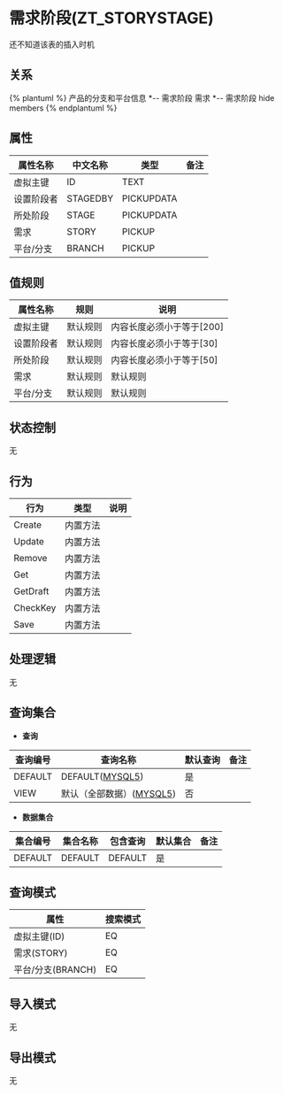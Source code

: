 # 需求阶段(ZT_STORYSTAGE)

  还不知道该表的插入时机

## 关系
{% plantuml %}
产品的分支和平台信息 *-- 需求阶段 
需求 *-- 需求阶段 
hide members
{% endplantuml %}

## 属性

| 属性名称        |    中文名称    | 类型     |  备注  |
| --------   |------------| -----   |  -------- | 
|虚拟主键|ID|TEXT|&nbsp;|
|设置阶段者|STAGEDBY|PICKUPDATA|&nbsp;|
|所处阶段|STAGE|PICKUPDATA|&nbsp;|
|需求|STORY|PICKUP|&nbsp;|
|平台/分支|BRANCH|PICKUP|&nbsp;|

## 值规则
| 属性名称    | 规则    |  说明  |
| --------   |------------| ----- | 
|虚拟主键|默认规则|内容长度必须小于等于[200]|
|设置阶段者|默认规则|内容长度必须小于等于[30]|
|所处阶段|默认规则|内容长度必须小于等于[50]|
|需求|默认规则|默认规则|
|平台/分支|默认规则|默认规则|

## 状态控制

无


## 行为
| 行为    | 类型    |  说明  |
| --------   |------------| ----- | 
|Create|内置方法|&nbsp;|
|Update|内置方法|&nbsp;|
|Remove|内置方法|&nbsp;|
|Get|内置方法|&nbsp;|
|GetDraft|内置方法|&nbsp;|
|CheckKey|内置方法|&nbsp;|
|Save|内置方法|&nbsp;|

## 处理逻辑
无

## 查询集合

* **查询**

| 查询编号 | 查询名称       | 默认查询 |   备注|
| --------  | --------   | --------   | ----- |
|DEFAULT|DEFAULT([MYSQL5](../../appendix/query_MYSQL5.md#StoryStage_Default))|是|&nbsp;|
|VIEW|默认（全部数据）([MYSQL5](../../appendix/query_MYSQL5.md#StoryStage_View))|否|&nbsp;|

* **数据集合**

| 集合编号 | 集合名称   |  包含查询  | 默认集合 |   备注|
| --------  | --------   | -------- | --------   | ----- |
|DEFAULT|DEFAULT|DEFAULT|是|&nbsp;|

## 查询模式
| 属性      |    搜索模式     |
| --------   |------------|
|虚拟主键(ID)|EQ|
|需求(STORY)|EQ|
|平台/分支(BRANCH)|EQ|

## 导入模式
无


## 导出模式
无
